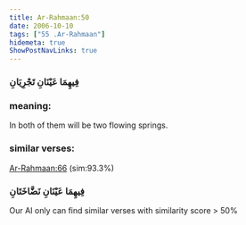 ```yaml
---
title: Ar-Rahmaan:50
date: 2006-10-10
tags: ["55 .Ar-Rahmaan"]
hidemeta: true 
ShowPostNavLinks: true 
---
```

### فِيهِمَا عَيْنَانِ تَجْرِيَانِ
### meaning: 
In both of them will be two flowing springs.
### similar verses: 

[Ar-Rahmaan:66](/55/66) (sim:93.3%)

### فِيهِمَا عَيْنَانِ نَضَّاخَتَانِ

Our AI only can find similar verses with similarity score > 50% 



